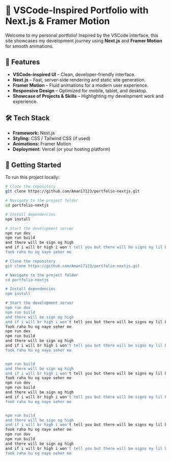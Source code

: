 # 🌌 VSCode-Inspired Portfolio with Next.js & Framer Motion

Welcome to my personal portfolio! Inspired by the VSCode interface, this site showcases my development journey using **Next.js** and **Framer Motion** for smooth animations.

## 🚀 Features

- **VSCode-inspired UI** – Clean, developer-friendly interface.
- **Next.js** – Fast, server-side rendering and static site generation.
- **Framer Motion** – Fluid animations for a modern user experience.
- **Responsive Design** – Optimized for mobile, tablet, and desktop.
- **Showcase of Projects & Skills** – Highlighting my development work and experience.

## 🛠️ Tech Stack

- **Framework:** Next.js  
- **Styling:** CSS / Tailwind CSS (if used)  
- **Animations:** Framer Motion  
- **Deployment:** Vercel (or your hosting platform)  

## 🚀 Getting Started

To run this project locally:

```bash
# Clone the repository
git clone https://github.com/Aman17123/portfolio-nextjs.git

# Navigate to the project folder
cd portfolio-nextjs

# Install dependencies
npm install

# Start the development server
npm run dev
npm run build 
and there will be sign og high
and if i will br high i won't tell you but there will be signs my lil bro
fook raha hu og naye seher me

# Clone the repository
git clone https://github.com/Aman17123/portfolio-nextjs.git

# Navigate to the project folder
cd portfolio-nextjs

# Install dependencies
npm install

# Start the development server
npm run dev
npm run build 
and there will be sign og high
and if i will br high i won't tell you but there will be signs my lil bro
fook raha hu og naye seher me
npm run dev
npm run build 
and there will be sign og high
and if i will br high i won't tell you but there will be signs my lil bro
fook raha hu og naye seher me


npm run build 
and there will be sign og high
and if i will br high i won't tell you but there will be signs my lil bro
fook raha hu og naye seher me
npm run dev
npm run build 
and there will be sign og high
and if i will br high i won't tell you but there will be signs my lil bro
fook raha hu og naye seher me


npm run build 
and there will be sign og high
and if i will br high i won't tell you but there will be signs my lil bro
fook raha hu og naye seher me
npm run dev
npm run build 
and there will be sign og high
and if i will br high i won't tell you but there will be signs my lil bro
fook raha hu og naye seher me


